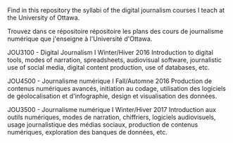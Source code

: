 Find in this repository the syllabi of the digital journalism courses I teach at the University of Ottawa.

Trouvez dans ce répositoire répositoire les plans des cours de journalisme numérique que j'enseigne à l'Université d'Ottawa.

JOU3100 - Digital Journalism I
Winter/Hiver 2016
Introduction to digital tools, modes of narration, spreadsheets, audio­visual software,
journalistic use of social media, digital content production, use of databases, etc.

JOU4500 - Journalisme numérique I
Fall/Automne 2016
Production de contenus numériques avancés, initiation au codage, utilisation des
logiciels de géolocalisation et d'infographie, design et visualisation des données.

JOU3500 - Journalisme numérique I
Winter/Hiver 2017
Introduction aux outils numériques, modes de narration, chiffriers, logiciels audiovisuels,
usage journalistique des médias sociaux, production de contenus numériques,
exploration des banques de données, etc.
